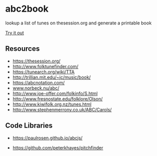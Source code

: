 # abc2book
lookup  a list of  tunes on thesession.org and generate a printable book

[Try it out](https://tunebook.syntithenai.com/)

## Resources

- https://thesession.org/
- http://www.folktunefinder.com/
- https://tunearch.org/wiki/TTA
- http://trillian.mit.edu/~jc/music/book/
- https://abcnotation.com/
- www.norbeck.nu/abc/
- http://www.joe-offer.com/folkinfo/S.html
- http://www.fresnostate.edu/folklore/Olson/
- http://www.kiwifolk.org.nz/tunes.html
- http://www.stephenmerrony.co.uk/ABC/Carols/


## Code Libraries

- https://paulrosen.github.io/abcjs/

- https://github.com/peterkhayes/pitchfinder
